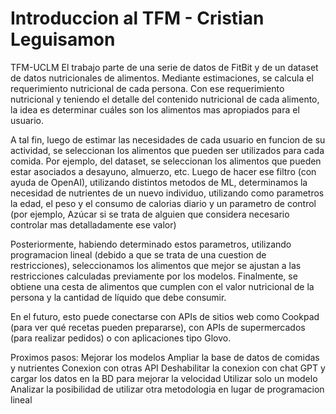 # Introduccion al TFM - Cristian Leguisamon
TFM-UCLM
El trabajo parte de una serie de datos de FitBit y de un dataset de datos nutricionales de alimentos.
Mediante estimaciones, se calcula el requerimiento nutricional de cada persona.
Con ese requerimiento nutricional y teniendo el detalle del contenido nutricional de cada alimento, la idea es determinar cuáles son los alimentos mas apropiados para el usuario.

A tal fin, luego de estimar las necesidades de cada usuario en funcion de su actividad, se seleccionan los alimentos que pueden ser utilizados para cada comida.
Por ejemplo, del dataset, se seleccionan los alimentos que pueden estar asociados a desayuno, almuerzo, etc.
Luego de hacer ese filtro (con ayuda de OpenAI), utilizando distintos metodos de ML, determinamos la necesidad de nutrientes de un nuevo individuo, utilizando como parametros la edad, el peso y el consumo de calorias diario y un parametro de control (por ejemplo, Azúcar si se trata de alguien que considera necesario controlar mas detalladamente ese valor)

Posteriormente, habiendo determinado estos parametros, utilizando programacion lineal (debido a que se trata de una cuestion de restricciones), seleccionamos los alimentos que mejor se ajustan a las restricciones calculadas previamente por los modelos.
Finalmente, se obtiene una cesta de alimentos que cumplen con el valor nutricional de la persona y la cantidad de líquido que debe consumir.

En el futuro, esto puede conectarse con APIs de sitios web como Cookpad (para ver qué recetas pueden prepararse), con APIs de supermercados (para realizar pedidos) o con aplicaciones tipo Glovo.

Proximos pasos:
Mejorar los modelos
Ampliar la base de datos de comidas y nutrientes
Conexion con otras API
Deshabilitar la conexion con chat GPT y cargar los datos en la BD para mejorar la velocidad
Utilizar solo un modelo
Analizar la posibilidad de utilizar otra metodologia en lugar de programacion lineal
